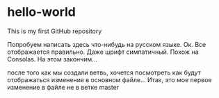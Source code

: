 # hello-world
This is my first GitHub repository

Попробуем написать здесь что-нибудь на русском языке.
Ок. Все отображается правильно. Даже шрифт симпатичный. Похож на Consolas.
На этом закончим...

после того как мы создали ветвь, хочется посмотреть как будут отображаться изменения в основном файле...
Итак, это мое первое изменение в файле не в ветке master

